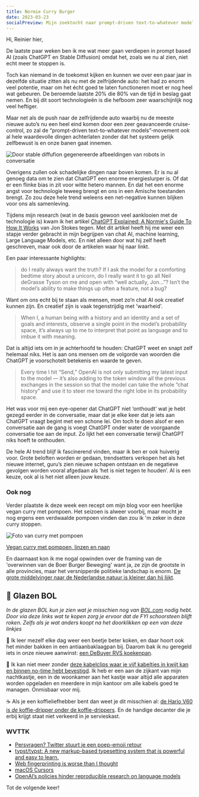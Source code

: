 ```yaml
---
title: Normie Curry Burger
date: 2023-03-23
socialPreview: Mijn zoektocht naar prompt-driven text-to-whatever models, hoe je een lekkere vegan curry maakt en de omvang van de Boer Burger Beweging.
---
```


Hi, Reinier hier,

De laatste paar weken ben ik me wat meer gaan verdiepen in prompt based AI (zoals ChatGPT en Stable Diffusion) omdat het, zoals we nu al zien, niet echt meer te stoppen is.

Toch kan niemand in de toekomst kijken en kunnen we over een paar jaar in dezelfde situatie zitten als nu met de zelfrijdende auto: het had zo enorm veel potentie, maar om het écht goed te laten functioneren moet er nog heel wat gebeuren. De beroemde laatste 20% die 80% van de tijd in beslag gaat nemen. En bij dit soort technologieën is die hefboom zeer waarschijnlijk nog veel heftiger.

Maar net als de push naar de zelfrijdende auto waarbij nu de meeste nieuwe auto’s nu een heel eind komen door een zeer geavanceerde cruise-control, zo zal de “prompt-driven text-to-whatever models”-movement ook al hele waardevolle dingen achterlaten zonder dat het systeem gelijk zelfbewust is en onze banen gaat innemen.

![Door stable diffufion gegenereerde afbeeldingen van robots in conversatie](/images/blog/chatbots.jpg)

Overigens zullen ook schadelijke dingen naar boven komen. Er is nu al genoeg data om te zien dat ChatGPT een enorme energieslurper is. Of dat er een flinke bias in zit voor witte hetero mannen. En dat het een enorme angst voor technologie teweeg brengt en ons in een Amische toestanden brengt. Zo zou deze hele trend weleens een net-negative kunnen blijken voor ons als samenleving.

Tijdens mijn research (wat in de basis gewoon veel aanklooien met de technologie is) kwam ik het artikel [ChatGPT Explained: A Normie's Guide To How It Works](https://www.jonstokes.com/p/chatgpt-explained-a-guide-for-normies) van Jon Stokes tegen. Met dit artikel heeft hij me weer een stapje verder gebracht in mijn begrijpen van chat AI, machine learning, Large Language Models, etc. En niet alleen door wat hij zelf heeft geschreven, maar ook door de artikelen waar hij naar linkt.

Een paar interessante highlights:

> do I really always want the truth? If I ask the model for a comforting bedtime story about a unicorn, do I really want it to go all Neil deGrasse Tyson on me and open with “well actually, Jon…”? Isn’t the model’s ability to make things up often a feature, not a bug?

Want om ons echt bij te staan als mensen, moet zo’n chat AI ook creatief kunnen zijn. En creatief zijn is vaak tegenstrijdig met 'waarheid'.

> When I, a human being with a history and an identity and a set of goals and interests, observe a single point in the model’s probability space, it’s always up to me to interpret that point as language and to imbue it with meaning.

Dat is altijd iets om in je achterhoofd te houden: ChatGPT weet en snapt zelf helemaal niks. Het is aan ons mensen om de volgorde van woorden die ChatGPT je voorschotelt betekenis en waarde te geven.

> Every time I hit “Send,” OpenAI is not only submitting my latest input to the model — it’s also adding to the token window all the previous exchanges in the session so that the model can take the whole “chat history” and use it to steer me toward the right lobe in its probability space.

Het was voor mij een eye-opener dat ChatGPT niet ‘onthoudt’ wat je hebt gezegd eerder in de conversatie, maar dat je elke keer dat je iets aan ChatGPT vraagt begint met een schone lei. Om toch te doen alsof er een conversatie aan de gang is voegt ChatGPT onder water de voorgaande conversatie toe aan de input. Zo lijkt het een conversatie terwijl ChatGPT niks hoeft te onthouden.

De hele AI trend blijf ik fascinerend vinden, maar ik ben er ook huiverig voor. Grote beloften worden er gedaan, trendsetters verkopen het als het nieuwe internet, guru’s zien nieuwe schapen ontstaan en de negatieve gevolgen worden vooral afgedaan als ‘het is niet tegen te houden’. AI is een keuze, ook al is het niet alleen jouw keuze.

### Ook nog

Verder plaatste ik deze week een recept om mijn blog voor een heerlijke vegan curry met pompoen. Het seizoen is alweer voorbij, maar mocht je nog ergens een verdwaalde pompoen vinden dan zou ik 'm zeker in deze curry stoppen.

![Foto van curry met pompoen](/images/recepten/vegan-curry-pompoen.jpg)

[Vegan curry met pompoen, linzen en naan](https://reinier.fyi/blog/recepten/vegan-curry-pompoen/)

En daarnaast kon ik me nogal opwinden over de framing van de 'overwinnen van de Boer Burger Beweging' want ja, ze zijn de grootste in alle provincies, maar het versnipperde politieke landschap is enorm. [De grote middelvinger naar de Nederlandse natuur is kleiner dan hij lijkt](https://reinier.fyi/blog/samenleving/land-van-ons/).

## 🔮 Glazen BOL

_In de glazen BOL kun je zien wat je misschien nog van [BOL.com](https://partner.bol.com/click/click?p=2&t=url&s=1066120&f=TXL&url=https%3A%2F%2Fwww.bol.com%2Fnl%2F&name=BOL%20homepage) nodig hebt. Door via deze links wat te kopen zorg je ervoor dat de FYI schoorsteen blijft roken. Zelfs als je wat anders koopt na het doorklikken op een van deze linkjes_

🍳 Ik leer mezelf elke dag weer een beetje beter koken, en daar hoort ook het minder bakken in een antiaanbaklaagpan bij. Daarom bak ik nu geregeld iets in onze nieuwe aanwinst: [een DeBuyer RVS koekenpan](https://partner.bol.com/click/click?p=2&t=url&s=1066120&f=TXL&url=https%3A%2F%2Fwww.bol.com%2Fnl%2Fnl%2Fp%2Fde-buyer-prim-appety-koekenpan-o-24cm-rvs%2F9200000132349211%2F&name=De%20Buyer%20Koekenpan).

🚠 Ik kan niet meer zonder [deze kabelclips waar je vijf kabeltjes in kwijt kan en binnen no-time hebt bevestigd](https://partner.bol.com/click/click?p=2&t=url&s=1066120&f=TXL&url=https%3A%2F%2Fwww.bol.com%2Fnl%2Fnl%2Fp%2Fmerkloos-2x-kabel-organiser-zwart-2x-kabel-clips-voor-5-kabels-zelfklevende-kabelclips-kabelklem-kabelhouder-kabelgoot-houder-kabel-management%2F9300000007725661%2F&name=Merkloos%202x%20Kabel%20Organiser). Ik heb er een aan de zijkant van mijn nachtkastje, een in de woonkamer aan het kastje waar altijd alle apparaten worden opgeladen en meerdere in mijn kantoor om alle kabels goed te managen. Onmisbaar voor mij.

☕️ Als je een koffieliefhebber bent dan weet je dit misschien al: [de Hario V60 is _de_ koffie-dripper onder de koffie-drippers](https://partner.bol.com/click/click?p=2&t=url&s=1066120&f=TXL&url=https%3A%2F%2Fwww.bol.com%2Fnl%2Fp%2Fhario-v60-drip-decanter-02%2F9200000040262918%2F&name=Hario%20V60%20Drip%20Decanter%2002). En de handige decanter die je erbij krijgt staat niet verkeerd in je servieskast.

### WVTTK

- [Persvragen? Twitter stuurt je een poep-emoji retour](https://www.villamedia.nl/artikel/persvragen-twitter-stuurt-je-een-poep-emoji-retour)
- [typst/typst: A new markup-based typesetting system that is powerful and easy to learn.](https://github.com/typst/typst)
- [Web fingerprinting is worse than I thought](https://www.bitestring.com/posts/2023-03-19-web-fingerprinting-is-worse-than-I-thought.html)
- [macOS Cursors](https://mac-cursors.netlify.app/)
- [OpenAI’s policies hinder reproducible research on language models](https://aisnakeoil.substack.com/p/openais-policies-hinder-reproducible)

Tot de volgende keer!
